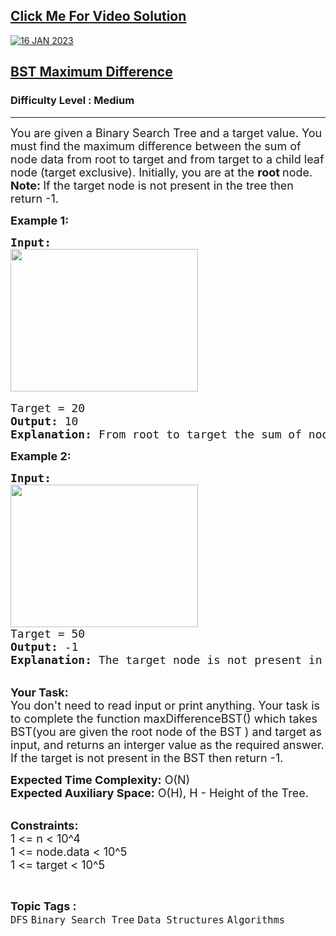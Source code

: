 <h2><a href="https://youtu.be/I_3WHuWMvM8">Click Me For Video Solution</a></h2>

<a href="https://youtu.be/I_3WHuWMvM8">![16 JAN 2023](https://user-images.githubusercontent.com/91456523/227119744-0dd3f8bf-5223-40ad-b60d-7dabf3b45ece.png)</a>

<h2><a href="https://practice.geeksforgeeks.org/problems/e841e10213ddf839d51c2909f1808632a19ae0bf/1">BST Maximum Difference</a></h2><h3>Difficulty Level : Medium</h3><hr><div class="problems_problem_content__Xm_eO"><p><span style="font-size:18px">You are given a Binary Search Tree and a target value. You must&nbsp;find the maximum difference between the sum of node data from root to target and from target to a child leaf node (target exclusive). Initially, you are at the <strong>root </strong>node.<br>
<strong>Note: </strong>If the target node is not present in the tree&nbsp;then return -1.</span></p>

<p><strong><span style="font-size:18px">Example 1:</span></strong></p>

<pre><span style="font-size:18px"><strong>Input:</strong></span>
<img alt="" src="https://media.geeksforgeeks.org/img-practice/BSTDownwardTraversal-1662975635.png" style="height:228px; width:300px">

<span style="font-size:18px">Target = 20
<strong>Output:</strong> 10
<strong>Explanation:</strong> From root to target the sum of node data is 25 and from target to the children leaf nodes the sums of the node data are 15 and 22. So, the maximum difference will be (25-15) = 10.
</span></pre>

<p><strong><span style="font-size:18px">Example 2:</span></strong></p>

<pre><strong><span style="font-size:18px">Input:</span>
</strong><img alt="" src="https://media.geeksforgeeks.org/img-practice/BSTDownwardTraversal-1662975635.png" style="height:228px; width:300px">
<span style="font-size:18px">Target = 50
<strong>Output:</strong> -1
<strong>Explanation:</strong> The target node is not present in the tree.</span><strong>
</strong></pre>

<p><br>
<span style="font-size:18px"><strong>Your Task:</strong><br>
You don't need to read input or print anything. Your task is to complete the function maxDifferenceBST() which takes BST(you are given the root node of the BST&nbsp;)&nbsp;and target&nbsp;as input, and returns an interger value as the required answer. If the target is not present in the BST&nbsp;then return -1.</span></p>

<p><span style="font-size:18px"><strong>Expected Time Complexity:</strong>&nbsp;O(N)<br>
<strong>Expected Auxiliary Space:</strong>&nbsp;O(H), H - Height of the Tree.</span></p>

<p><br>
<span style="font-size:18px"><strong>Constraints:</strong><br>
1 &lt;= n &lt;&nbsp;10^4<br>
1 &lt;= node.data&nbsp;&lt;&nbsp;10^5<br>
1 &lt;= target &lt;&nbsp;10^5</span></p>
</div><br><p><span style=font-size:18px><strong>Topic Tags : </strong><br><code>DFS</code>&nbsp;<code>Binary Search Tree</code>&nbsp;<code>Data Structures</code>&nbsp;<code>Algorithms</code>&nbsp;
